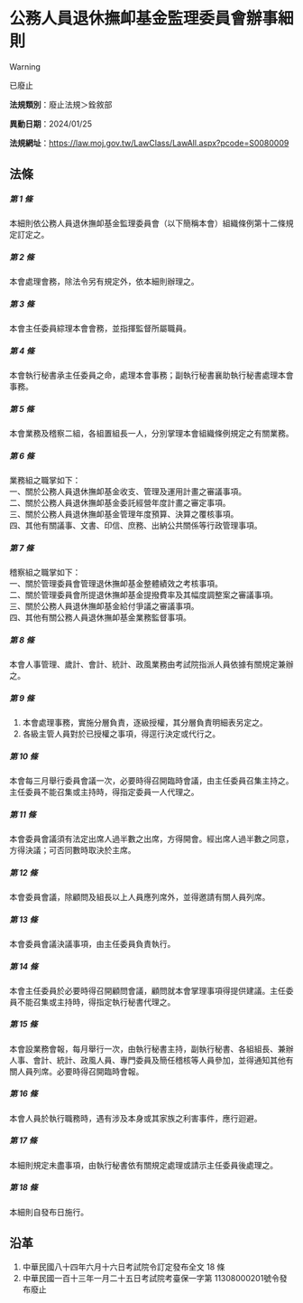 # 公務人員退休撫卹基金監理委員會辦事細則
> [!WARNING]
> 已廢止

**法規類別**：廢止法規＞銓敘部

**異動日期**：2024/01/25  

**法規網址**：https://law.moj.gov.tw/LawClass/LawAll.aspx?pcode=S0080009



## 法條
##### 第 1 條
本細則依公務人員退休撫卹基金監理委員會（以下簡稱本會）組織條例第十二條規定訂定之。

##### 第 2 條
本會處理會務，除法令另有規定外，依本細則辦理之。

##### 第 3 條
本會主任委員綜理本會會務，並指揮監督所屬職員。

##### 第 4 條
本會執行秘書承主任委員之命，處理本會事務；副執行秘書襄助執行秘書處理本會事務。

##### 第 5 條
本會業務及稽察二組，各組置組長一人，分別掌理本會組織條例規定之有關業務。

##### 第 6 條
業務組之職掌如下：  
一、關於公務人員退休撫卹基金收支、管理及運用計畫之審議事項。  
二、關於公務人員退休撫卹基金委託經營年度計畫之審定事項。  
三、關於公務人員退休撫卹基金管理年度預算、決算之覆核事項。  
四、其他有關議事、文書、印信、庶務、出納公共關係等行政管理事項。

##### 第 7 條
稽察組之職掌如下：  
一、關於管理委員會管理退休撫卹基金整體績效之考核事項。  
二、關於管理委員會所提退休撫卹基金提撥費率及其幅度調整案之審議事項。  
三、關於公務人員退休撫卹基金給付爭議之審議事項。  
四、其他有關公務人員退休撫卹基金業務監督事項。

##### 第 8 條
本會人事管理、歲計、會計、統計、政風業務由考試院指派人員依據有關規定兼辦之。

##### 第 9 條
1. 本會處理事務，實施分層負責，逐級授權，其分層負責明細表另定之。
1. 各級主管人員對於已授權之事項，得逕行決定或代行之。

##### 第 10 條
本會每三月舉行委員會議一次，必要時得召開臨時會議，由主任委員召集主持之。主任委員不能召集或主持時，得指定委員一人代理之。

##### 第 11 條
本會委員會議須有法定出席人過半數之出席，方得開會。經出席人過半數之同意，方得決議；可否同數時取決於主席。

##### 第 12 條
本會委員會議，除顧問及組長以上人員應列席外，並得邀請有關人員列席。

##### 第 13 條
本會委員會議決議事項，由主任委員負責執行。

##### 第 14 條
本會主任委員於必要時得召開顧問會議，顧問就本會掌理事項得提供建議。主任委員不能召集或主持時，得指定執行秘書代理之。

##### 第 15 條
本會設業務會報，每月舉行一次，由執行秘書主持，副執行秘書、各組組長、兼辦人事、會計、統計、政風人員、專門委員及簡任稽核等人員參加，並得通知其他有關人員列席。必要時得召開臨時會報。

##### 第 16 條
本會人員於執行職務時，遇有涉及本身或其家族之利害事件，應行迴避。

##### 第 17 條
本細則規定未盡事項，由執行秘書依有關規定處理或請示主任委員後處理之。

##### 第 18 條
本細則自發布日施行。

## 沿革
1. 中華民國八十四年六月十六日考試院令訂定發布全文 18 條
1. 中華民國一百十三年一月二十五日考試院考臺保一字第 11308000201號令發布廢止
